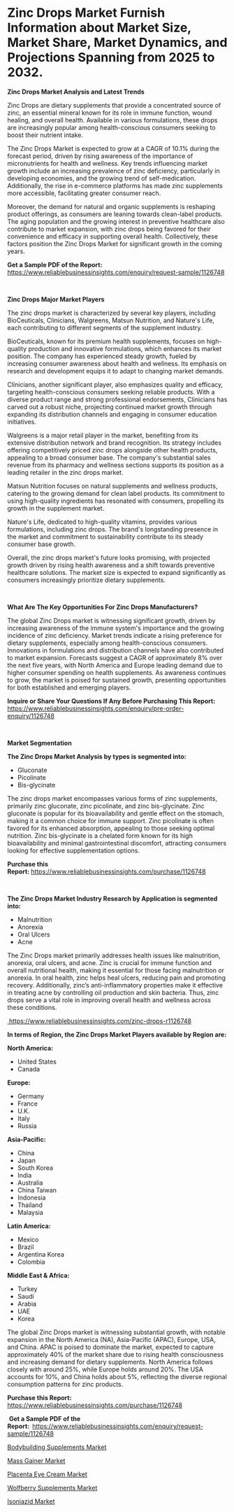 <p><h1>Zinc Drops Market Furnish Information about Market Size, Market Share, Market Dynamics, and Projections Spanning from 2025 to 2032.</h1></p><p><strong>Zinc Drops Market Analysis and Latest Trends</strong></p>
<p><p>Zinc Drops are dietary supplements that provide a concentrated source of zinc, an essential mineral known for its role in immune function, wound healing, and overall health. Available in various formulations, these drops are increasingly popular among health-conscious consumers seeking to boost their nutrient intake. </p><p>The Zinc Drops Market is expected to grow at a CAGR of 10.1% during the forecast period, driven by rising awareness of the importance of micronutrients for health and wellness. Key trends influencing market growth include an increasing prevalence of zinc deficiency, particularly in developing economies, and the growing trend of self-medication. Additionally, the rise in e-commerce platforms has made zinc supplements more accessible, facilitating greater consumer reach. </p><p>Moreover, the demand for natural and organic supplements is reshaping product offerings, as consumers are leaning towards clean-label products. The aging population and the growing interest in preventive healthcare also contribute to market expansion, with zinc drops being favored for their convenience and efficacy in supporting overall health. Collectively, these factors position the Zinc Drops Market for significant growth in the coming years.</p></p>
<p><strong>Get a Sample PDF of the Report:&nbsp;</strong> <a href="https://www.reliablebusinessinsights.com/enquiry/request-sample/1126748?utm_campaign=1117&utm_medium=2&utm_source=Github&utm_content=ia&utm_term=08032025&utm_id=zinc-drops">https://www.reliablebusinessinsights.com/enquiry/request-sample/1126748</a></p>
<p>&nbsp;</p>
<p><strong>Zinc Drops Major Market Players</strong></p>
<p><p>The zinc drops market is characterized by several key players, including BioCeuticals, Clinicians, Walgreens, Matsun Nutrition, and Nature's Life, each contributing to different segments of the supplement industry.</p><p>BioCeuticals, known for its premium health supplements, focuses on high-quality production and innovative formulations, which enhances its market position. The company has experienced steady growth, fueled by increasing consumer awareness about health and wellness. Its emphasis on research and development equips it to adapt to changing market demands.</p><p>Clinicians, another significant player, also emphasizes quality and efficacy, targeting health-conscious consumers seeking reliable products. With a diverse product range and strong professional endorsements, Clinicians has carved out a robust niche, projecting continued market growth through expanding its distribution channels and engaging in consumer education initiatives.</p><p>Walgreens is a major retail player in the market, benefiting from its extensive distribution network and brand recognition. Its strategy includes offering competitively priced zinc drops alongside other health products, appealing to a broad consumer base. The company's substantial sales revenue from its pharmacy and wellness sections supports its position as a leading retailer in the zinc drops market.</p><p>Matsun Nutrition focuses on natural supplements and wellness products, catering to the growing demand for clean label products. Its commitment to using high-quality ingredients has resonated with consumers, propelling its growth in the supplement market.</p><p>Nature's Life, dedicated to high-quality vitamins, provides various formulations, including zinc drops. The brand's longstanding presence in the market and commitment to sustainability contribute to its steady consumer base growth. </p><p>Overall, the zinc drops market's future looks promising, with projected growth driven by rising health awareness and a shift towards preventive healthcare solutions. The market size is expected to expand significantly as consumers increasingly prioritize dietary supplements.</p></p>
<p>&nbsp;</p>
<p><strong>What Are The Key Opportunities For Zinc Drops Manufacturers?</strong></p>
<p><p>The global Zinc Drops market is witnessing significant growth, driven by increasing awareness of the immune system's importance and the growing incidence of zinc deficiency. Market trends indicate a rising preference for dietary supplements, especially among health-conscious consumers. Innovations in formulations and distribution channels have also contributed to market expansion. Forecasts suggest a CAGR of approximately 8% over the next five years, with North America and Europe leading demand due to higher consumer spending on health supplements. As awareness continues to grow, the market is poised for sustained growth, presenting opportunities for both established and emerging players.</p></p>
<p><strong>Inquire or Share Your Questions If Any Before Purchasing This Report:</strong> <a href="https://www.reliablebusinessinsights.com/enquiry/pre-order-enquiry/1126748?utm_campaign=1117&utm_medium=2&utm_source=Github&utm_content=ia&utm_term=08032025&utm_id=zinc-drops">https://www.reliablebusinessinsights.com/enquiry/pre-order-enquiry/1126748</a></p>
<p>&nbsp;</p>
<p><strong>Market Segmentation</strong></p>
<p><strong>The Zinc Drops Market Analysis by types is segmented into:</strong></p>
<p><ul><li>Gluconate</li><li>Picolinate</li><li>Bis-glycinate</li></ul></p>
<p><p>The zinc drops market encompasses various forms of zinc supplements, primarily zinc gluconate, zinc picolinate, and zinc bis-glycinate. Zinc gluconate is popular for its bioavailability and gentle effect on the stomach, making it a common choice for immune support. Zinc picolinate is often favored for its enhanced absorption, appealing to those seeking optimal nutrition. Zinc bis-glycinate is a chelated form known for its high bioavailability and minimal gastrointestinal discomfort, attracting consumers looking for effective supplementation options.</p></p>
<p><strong>Purchase this Report:&nbsp;</strong><a href="https://www.reliablebusinessinsights.com/purchase/1126748?utm_campaign=1117&utm_medium=2&utm_source=Github&utm_content=ia&utm_term=08032025&utm_id=zinc-drops">https://www.reliablebusinessinsights.com/purchase/1126748</a></p>
<p>&nbsp;</p>
<p><strong>The Zinc Drops Market Industry Research by Application is segmented into:</strong></p>
<p><ul><li>Malnutrition</li><li>Anorexia</li><li>Oral Ulcers</li><li>Acne</li></ul></p>
<p><p>The Zinc Drops market primarily addresses health issues like malnutrition, anorexia, oral ulcers, and acne. Zinc is crucial for immune function and overall nutritional health, making it essential for those facing malnutrition or anorexia. In oral health, zinc helps heal ulcers, reducing pain and promoting recovery. Additionally, zinc’s anti-inflammatory properties make it effective in treating acne by controlling oil production and skin bacteria. Thus, zinc drops serve a vital role in improving overall health and wellness across these conditions.</p></p>
<p><a href="https://www.reliablebusinessinsights.com/zinc-drops-r1126748?utm_campaign=1117&utm_medium=2&utm_source=Github&utm_content=ia&utm_term=08032025&utm_id=zinc-drops">&nbsp;https://www.reliablebusinessinsights.com/zinc-drops-r1126748</a></p>
<p><strong>In terms of Region, the Zinc Drops Market Players available by Region are:</strong></p>
<p>
    <p> <strong> North America: </strong>
        <ul>
            <li>United States</li>
            <li>Canada</li>
        </ul>
        </p> 
    <p> <strong> Europe: </strong>
        <ul>
            <li>Germany</li>
            <li>France</li>
            <li>U.K.</li>
            <li>Italy</li>
            <li>Russia</li>
        </ul>
        </p> 
    <p> <strong> Asia-Pacific: </strong>
        <ul>
            <li>China</li>
            <li>Japan</li>
            <li>South Korea</li>
            <li>India</li>
            <li>Australia</li>
            <li>China Taiwan</li>
            <li>Indonesia</li>
            <li>Thailand</li>
            <li>Malaysia</li>
        </ul>
        </p> 
    <p> <strong> Latin America: </strong>
        <ul>
            <li>Mexico</li>
            <li>Brazil</li>
            <li>Argentina Korea</li>
            <li>Colombia</li>
        </ul>
        </p> 
    <p> <strong> Middle East & Africa: </strong>
        <ul>
            <li>Turkey</li>
            <li>Saudi</li>
            <li>Arabia</li>
            <li>UAE</li>
            <li>Korea</li>
        </ul>
    </p>
    </p>
<p><p>The global Zinc Drops market is witnessing substantial growth, with notable expansion in the North America (NA), Asia-Pacific (APAC), Europe, USA, and China. APAC is poised to dominate the market, expected to capture approximately 40% of the market share due to rising health consciousness and increasing demand for dietary supplements. North America follows closely with around 25%, while Europe holds around 20%. The USA accounts for 10%, and China holds about 5%, reflecting the diverse regional consumption patterns for zinc products.</p></p>
<p><strong>Purchase this Report: </strong><a href="https://www.reliablebusinessinsights.com/purchase/1126748?utm_campaign=1117&utm_medium=2&utm_source=Github&utm_content=ia&utm_term=08032025&utm_id=zinc-drops">https://www.reliablebusinessinsights.com/purchase/1126748</a></p>
<p>&nbsp;<strong>Get a Sample PDF of the Report:&nbsp;&nbsp;</strong><a href="https://www.reliablebusinessinsights.com/enquiry/request-sample/1126748?utm_campaign=1117&utm_medium=2&utm_source=Github&utm_content=ia&utm_term=08032025&utm_id=zinc-drops">https://www.reliablebusinessinsights.com/enquiry/request-sample/1126748</a></p>
<p><strong></strong></p>
<p><p><a href="https://github.com/sukeldrage0g/Market-Research-Report-List-1/blob/main/bodybuilding-supplements-market.md?utm_campaign=1117&utm_medium=2&utm_source=Github&utm_content=ia&utm_term=08032025&utm_id=zinc-drops">Bodybuilding Supplements Market</a></p><p><a href="https://github.com/elceryaneik/Market-Research-Report-List-1/blob/main/mass-gainer-market.md?utm_campaign=1117&utm_medium=2&utm_source=Github&utm_content=ia&utm_term=08032025&utm_id=zinc-drops">Mass Gainer Market</a></p><p><a href="https://github.com/dusektwinec3/Market-Research-Report-List-1/blob/main/placenta-eye-cream-market.md?utm_campaign=1117&utm_medium=2&utm_source=Github&utm_content=ia&utm_term=08032025&utm_id=zinc-drops">Placenta Eye Cream Market</a></p><p><a href="https://github.com/luhleickov/Market-Research-Report-List-1/blob/main/wolfberry-supplements-market.md?utm_campaign=1117&utm_medium=2&utm_source=Github&utm_content=ia&utm_term=08032025&utm_id=zinc-drops">Wolfberry Supplements Market</a></p><p><a href="https://github.com/jullselai/Market-Research-Report-List-1/blob/main/isoniazid-market.md?utm_campaign=1117&utm_medium=2&utm_source=Github&utm_content=ia&utm_term=08032025&utm_id=zinc-drops">Isoniazid Market</a></p></p>